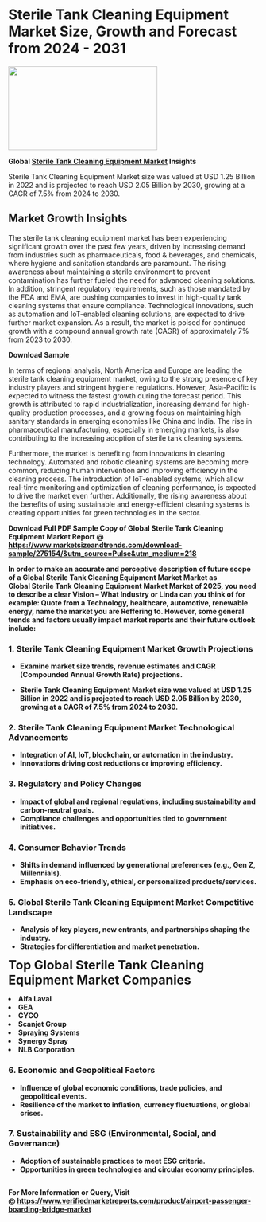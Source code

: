 <H1>Sterile Tank Cleaning Equipment Market Size, Growth and Forecast from 2024 - 2031</H1><img class="aligncenter size-medium wp-image-584254" src="https://thirdeyenews.in/wp-content/uploads/2024/09/Global-Market-Research-300x168.jpeg" alt="" width="300" height="168" /><p><strong>Global&nbsp;<a href="https://www.marketsizeandtrends.com/download-sample/275154/&amp;utm_source=Pulse&amp;utm_medium=218">Sterile Tank Cleaning Equipment Market</a> Insights</strong></p><p>Sterile Tank Cleaning Equipment Market size was valued at USD 1.25 Billion in 2022 and is projected to reach USD 2.05 Billion by 2030, growing at a CAGR of 7.5% from 2024 to 2030.</p><p><h2>Market Growth Insights</h2> <p>The sterile tank cleaning equipment market has been experiencing significant growth over the past few years, driven by increasing demand from industries such as pharmaceuticals, food & beverages, and chemicals, where hygiene and sanitation standards are paramount. The rising awareness about maintaining a sterile environment to prevent contamination has further fueled the need for advanced cleaning solutions. In addition, stringent regulatory requirements, such as those mandated by the FDA and EMA, are pushing companies to invest in high-quality tank cleaning systems that ensure compliance. Technological innovations, such as automation and IoT-enabled cleaning solutions, are expected to drive further market expansion. As a result, the market is poised for continued growth with a compound annual growth rate (CAGR) of approximately 7% from 2023 to 2030.</p> <p><strong>Download Sample</strong></p> <p>In terms of regional analysis, North America and Europe are leading the sterile tank cleaning equipment market, owing to the strong presence of key industry players and stringent hygiene regulations. However, Asia-Pacific is expected to witness the fastest growth during the forecast period. This growth is attributed to rapid industrialization, increasing demand for high-quality production processes, and a growing focus on maintaining high sanitary standards in emerging economies like China and India. The rise in pharmaceutical manufacturing, especially in emerging markets, is also contributing to the increasing adoption of sterile tank cleaning systems.</p> <p>Furthermore, the market is benefiting from innovations in cleaning technology. Automated and robotic cleaning systems are becoming more common, reducing human intervention and improving efficiency in the cleaning process. The introduction of IoT-enabled systems, which allow real-time monitoring and optimization of cleaning performance, is expected to drive the market even further. Additionally, the rising awareness about the benefits of using sustainable and energy-efficient cleaning systems is creating opportunities for green technologies in the sector.</p> <p><strong></p><p><span class=""><strong>Download Full PDF Sample Copy of Global Sterile Tank Cleaning Equipment Market Report</strong> @ <a href="https://www.marketsizeandtrends.com/download-sample/275154/&amp;utm_source=Pulse&amp;utm_medium=218" target="_blank">https://www.marketsizeandtrends.com/download-sample/275154/&amp;utm_source=Pulse&amp;utm_medium=218</a></span></p><p>In order to make an accurate and perceptive description of future scope of a Global&nbsp;Sterile Tank Cleaning Equipment Market Market as Global&nbsp;Sterile Tank Cleaning Equipment Market Market of 2025, you need to describe a clear Vision &ndash; What Industry or Linda can you think of for example: Quote from a Technology, healthcare, automotive, renewable energy, name the market you are Reffering to. However, some general trends and factors usually impact market reports and their future outlook include:</p><h3>1.&nbsp;<strong>Sterile Tank Cleaning Equipment Market Growth Projections</strong></h3><ul><li>Examine market size trends, revenue estimates and CAGR (Compounded Annual Growth Rate) projections.</li><li><p>Sterile Tank Cleaning Equipment Market size was valued at USD 1.25 Billion in 2022 and is projected to reach USD 2.05 Billion by 2030, growing at a CAGR of 7.5% from 2024 to 2030.</p></li></ul><h3>2.&nbsp;<strong>Sterile Tank Cleaning Equipment Market Technological Advancements</strong></h3><ul><li>Integration of AI, IoT, blockchain, or automation in the industry.</li><li>Innovations driving cost reductions or improving efficiency.</li></ul><h3>3.&nbsp;<strong>Regulatory and Policy Changes</strong></h3><ul><li>Impact of global and regional regulations, including sustainability and carbon-neutral goals.</li><li>Compliance challenges and opportunities tied to government initiatives.</li></ul><h3>4.&nbsp;<strong>Consumer Behavior Trends</strong></h3><ul><li>Shifts in demand influenced by generational preferences (e.g., Gen Z, Millennials).</li><li>Emphasis on eco-friendly, ethical, or personalized products/services.</li></ul><h3>5.&nbsp;<strong>Global Sterile Tank Cleaning Equipment Market Competitive Landscape</strong></h3><ul><li>Analysis of key players, new entrants, and partnerships shaping the industry.</li><li>Strategies for differentiation and market penetration.</li></ul><p data-pm-slice="1 1 []"><span style="color: inherit; font-family: inherit; font-size: 25px;">Top Global Sterile Tank Cleaning Equipment Market Companies</span></p><div class="" data-test-id=""><p><li>Alfa Laval</li><li> GEA</li><li> CYCO</li><li> Scanjet Group</li><li> Spraying Systems</li><li> Synergy Spray</li><li> NLB Corporation</li></p></div><h3>6.&nbsp;<strong>Economic and Geopolitical Factors</strong></h3><ul><li>Influence of global economic conditions, trade policies, and geopolitical events.</li><li>Resilience of the market to inflation, currency fluctuations, or global crises.</li></ul><h3>7.&nbsp;<strong>Sustainability and ESG (Environmental, Social, and Governance)</strong></h3><ul><li>Adoption of sustainable practices to meet ESG criteria.</li><li>Opportunities in green technologies and circular economy principles.</li></ul><h2><strong style="font-size: 14px;">For More Information or Query, Visit @&nbsp;</strong><a style="background-color: #ffffff; font-size: 14px;" href="https://www.marketsizeandtrends.com/report/sterile-tank-cleaning-equipment-market/" target="_blank">https://www.verifiedmarketreports.com/product/airport-passenger-boarding-bridge-market</a></h2>
